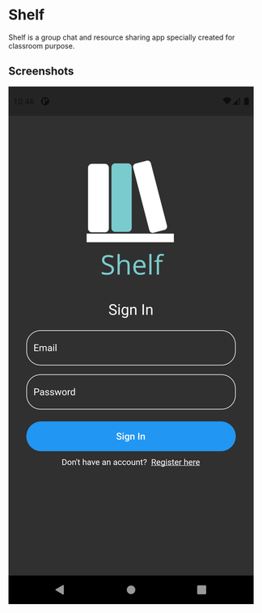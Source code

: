 # Shelf
Shelf is a group chat and resource sharing app specially created for classroom purpose.

## Screenshots

![ss1](screenshots\1.png)